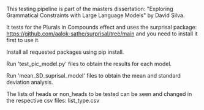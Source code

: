 This testing pipeline is part of the masters dissertation: "Exploring Grammatical Constraints with Large Language Models" by David Silva.

It tests for the Plurals in Compounds effect and uses the surprisal package: https://github.com/aalok-sathe/surprisal/tree/main and you need to install it first to use it.

Install all requested packages using pip install.

Run 'test_pic_model.py' files to obtain the results for each model.

Run 'mean_SD_suprisal_model' files to obtain the mean and standard deviation analysis.

The lists of heads or non_heads to be tested can be seen and changed in the respective csv files: list_type.csv
